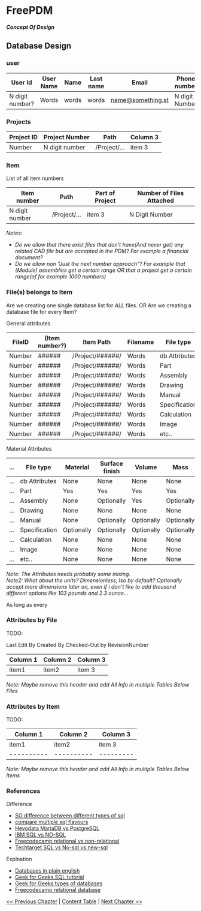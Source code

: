 # FreePDM
***Concept Of Design***


## Database Design

<!--
| Column 1 | Column 2 | Column 3|
|----------|----------|---------|
| item1    | item2    | item 3  |
-->

### user

| User Id         | User Name | Name  | Last name | Email             | Phone number   | Department    | Role(s) | Aliases |
|-----------------|-----------|-------|-----------|-------------------|----------------|---------------|---------|---------|
| N digit number? | Words     | words | words     | name@something.st | N digit Number | Word or words | List(?) | List(?) |

### Projects

| Project ID | Project Number | Path         | Column 3|
|------------|----------------|--------------|---------|
| Number     |N digit number  | /Project/... | item 3  |

### Item 

List of all item numbers

| Item number    | Path         | Part of Project | Number of Files Attached |
|----------------|--------------|-----------------|--------------------------|
| N digit number | /Project/... | item 3          | N Digit Number           |

_Notes:_

- _Do we allow that there exist files that don't have(And never get) any related CAD file but are accepted in the PDM? For example a financial document?_
- _Do we allow non "Just the next number approach"? For example that (Module) assemblies get a certain range OR that a project get a certain range(of for example 1000 numbers)_

### File(s) belongs to Item

Are we creating one single database list for _ALL_ files.
OR Are we creating a database file for every Item?

General attributes

| FileID | (Item number?) | Item Path        | Filename| File type     |
|--------|----------------|------------------|---------|---------------|
| Number | ######         | /Project/######/ | Words   | db Attributes |
| Number | ######         | /Project/######/ | Words   | Part          |
| Number | ######         | /Project/######/ | Words   | Assembly      |
| Number | ######         | /Project/######/ | Words   | Drawing       |
| Number | ######         | /Project/######/ | Words   | Manual        |
| Number | ######         | /Project/######/ | Words   | Specification |
| Number | ######         | /Project/######/ | Words   | Calculation   |
| Number | ######         | /Project/######/ | Words   | Image         |
| Number | ######         | /Project/######/ | Words   | etc..         |

Material Attributes

| ... | File type     | Material   | Surface finish | Volume     | Mass       | Weight     |
|-----|---------------|------------|----------------|------------|------------|------------|
| ... | db Attributes | None       | None           | None       | None       | None       |
| ... | Part          | Yes        | Yes            | Yes        | Yes        | Yes        |
| ... | Assembly      | None       | Optionally     | Yes        | Optionally | Yes        |
| ... | Drawing       | None       | None           | None       | None       | None       |
| ... | Manual        | None       | Optionally     | Optionally | Optionally | Optionally |
| ... | Specification | Optionally | Optionally     | Optionally | Optionally | Optionally |
| ... | Calculation   | None       | None           | None       | None       | None       |
| ... | Image         | None       | None           | None       | None       | None       |
| ... | etc..         | None       | None           | None       | None       | None       |

_Note: The Attributes needs probably some mixing._  
_Note2: What about the units? Dimensionless, Iso by default? Optionally accept more dimensions later on, even if i don't like to add thousand different options like 103 pounds and 2.3 ounce..._

As long as every 

### Attributes by File

TODO:

Last Edit By
Created By
Checked-Out by
RevisionNumber

| Column 1 | Column 2 | Column 3|
|----------|----------|---------|
| item1    | item2    | item 3  |

_Note: Maybe remove this header and add All Info in multiple Tables Below Files_

### Attributes by Item

TODO:

| Column 1 | Column 2 | Column 3|
|----------|----------|---------|
| item1    | item2    | item 3  |
|----------|----------|---------|

_Note: Maybe remove this header and add All Info in multiple Tables Below Items_

### References

Difference

- [SO difference between different types of sql](https://stackoverflow.com/questions/1326318/difference-between-different-types-of-sql)
- [compare multiple sql flavours](https://www.altexsoft.com/blog/business/comparing-database-management-systems-mysql-postgresql-mssql-server-mongodb-elasticsearch-and-others/)
- [Hevodata MariaDB vs PostgreSQL](https://hevodata.com/learn/mariadb-vs-postgresql/)
- [IBM SQL vs NO-SQL](https://www.ibm.com/cloud/blog/sql-vs-nosql)
- [Freecodecamp relational vs non-relational](https://www.freecodecamp.org/news/relational-vs-nonrelational-databases-difference-between-sql-db-and-nosql-db/)
- [Techtarget SQL vs No-sql vs new-sql](https://www.techtarget.com/whatis/feature/SQL-vs-NoSQL-vs-NewSQL-How-do-they-compare)

Explnation

- [Databases in plain english](https://www.freecodecamp.org/news/sql-and-databases-explained-in-plain-english/)
- [Geek for Geeks SQL tutorial](https://www.geeksforgeeks.org/sql-tutorial/)
- [Geek for Geeks types of databases](https://www.geeksforgeeks.org/types-of-databases/)
- [Freecodecamp relational database](https://www.freecodecamp.org/learn/relational-database/)

[<< Previous Chapter]() | [Content Table](README.md) | [Next Chapter >>]()
